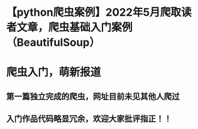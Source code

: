 # 【python爬虫案例】2022年5月爬取读者文章，爬虫基础入门案例（BeautifulSoup）
# 爬虫入门，萌新报道
## 第一篇独立完成的爬虫，网址目前未见其他人爬过
## 入门作品代码略显冗余，欢迎大家批评指正！！

